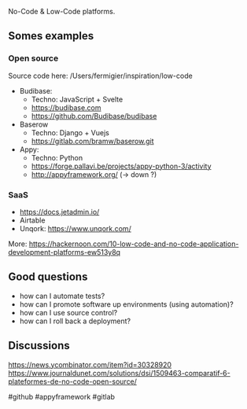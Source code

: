 No-Code & Low-Code platforms.

## Somes examples
### Open source
Source code here: /Users/fermigier/inspiration/low-code

- Budibase:
	- Techno: JavaScript + Svelte
	- https://budibase.com
	- https://github.com/Budibase/budibase
- Baserow
	- Techno: Django + Vuejs
	- https://gitlab.com/bramw/baserow.git
- Appy:
	- Techno: Python
	- https://forge.pallavi.be/projects/appy-python-3/activity
	- http://appyframework.org/ (-> down ?)

### SaaS
- https://docs.jetadmin.io/
- Airtable
- Unqork: https://www.unqork.com/

More: https://hackernoon.com/10-low-code-and-no-code-application-development-platforms-ew513y8q


## Good questions
- how can I automate tests?
- how can I promote software up environments (using automation)?
- how can I use source control?
- how can I roll back a deployment?

## Discussions
https://news.ycombinator.com/item?id=30328920
https://www.journaldunet.com/solutions/dsi/1509463-comparatif-6-plateformes-de-no-code-open-source/

<!-- Keywords -->
#github #appyframework #gitlab
<!-- /Keywords -->

